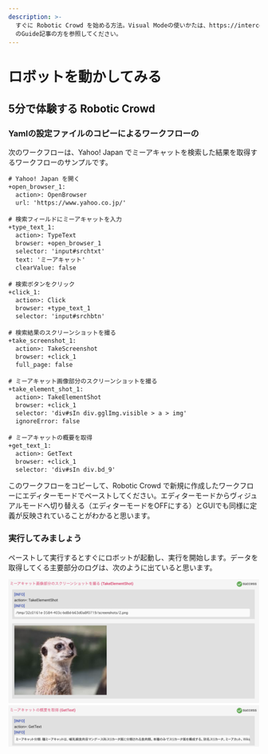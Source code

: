 ```yaml
---
description: >-
  すぐに Robotic Crowd を始める方法。Visual Modeの使いかたは、https://intercom.help/roboticcrowd
  のGuide記事の方を参照してください。
---
```


# ロボットを動かしてみる

## 5分で体験する Robotic Crowd

### Yamlの設定ファイルのコピーによるワークフローの

次のワークフローは、Yahoo! Japan でミーアキャットを検索した結果を取得するワークフローのサンプルです。

```text
# Yahoo! Japan を開く
+open_browser_1:
  action>: OpenBrowser
  url: 'https://www.yahoo.co.jp/'

# 検索フィールドにミーアキャットを入力
+type_text_1:
  action>: TypeText
  browser: +open_browser_1
  selector: 'input#srchtxt'
  text: 'ミーアキャット'
  clearValue: false

# 検索ボタンをクリック
+click_1:
  action>: Click
  browser: +type_text_1
  selector: 'input#srchbtn'

# 検索結果のスクリーンショットを撮る
+take_screenshot_1:
  action>: TakeScreenshot
  browser: +click_1
  full_page: false

# ミーアキャット画像部分のスクリーンショットを撮る
+take_element_shot_1:
  action>: TakeElementShot
  browser: +click_1
  selector: 'div#sIn div.gglImg.visible > a > img'
  ignoreError: false

# ミーアキャットの概要を取得
+get_text_1:
  action>: GetText
  browser: +click_1
  selector: 'div#sIn div.bd_9'
```

このワークフローをコピーして、Robotic Crowd で新規に作成したワークフローにエディターモードでペーストしてください。エディターモードからヴィジュアルモードへ切り替える（エディターモードをOFFにする）とGUIでも同様に定義が反映されていることがわかると思います。

### 実行してみましょう

ペーストして実行するとすぐにロボットが起動し、実行を開始します。データを取得してくる主要部分のログは、次のように出ていると思います。

![](../.gitbook/assets/sukurnshotto-2018-12-29-162157.png)



